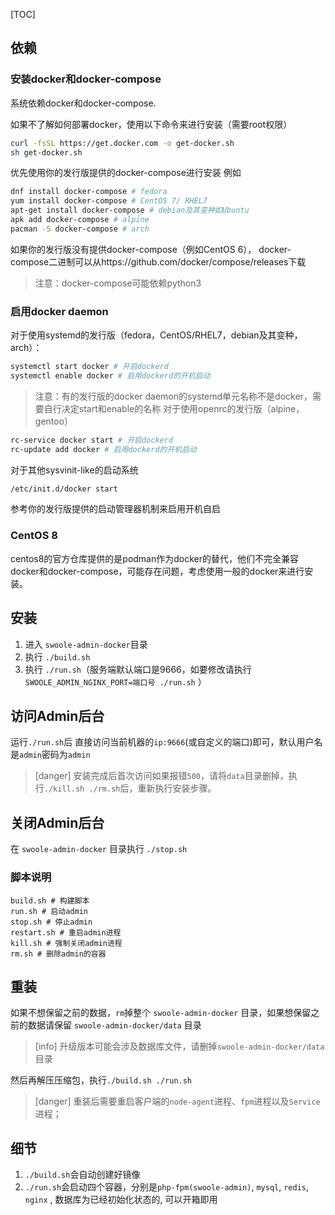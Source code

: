 [TOC]
## 依赖
### 安装docker和docker-compose
系统依赖docker和docker-compose.

如果不了解如何部署docker，使用以下命令来进行安装（需要root权限）

```bash
curl -fsSL https://get.docker.com -o get-docker.sh
sh get-docker.sh
```

优先使用你的发行版提供的docker-compose进行安装
例如
```bash
dnf install docker-compose # fedora
yum install docker-compose # CentOS 7/ RHEL7
apt-get install docker-compose # debian及其变种如Ubuntu
apk add docker-compose # alpine
pacman -S docker-compose # arch
```
如果你的发行版没有提供docker-compose（例如CentOS 6），
docker-compose二进制可以从https://github.com/docker/compose/releases下载
> 注意：docker-compose可能依赖python3
### 启用docker daemon
对于使用systemd的发行版（fedora，CentOS/RHEL7，debian及其变种，arch）：
```bash
systemctl start docker # 开启dockerd
systemctl enable docker # 启用dockerd的开机启动
```
> 注意：有的发行版的docker daemon的systemd单元名称不是docker，需要自行决定start和enable的名称
对于使用openrc的发行版（alpine，gentoo）
```bash
rc-service docker start # 开启dockerd
rc-update add docker # 启用dockerd的开机启动
```
对于其他sysvinit-like的启动系统
```bash
/etc/init.d/docker start
```
参考你的发行版提供的启动管理器机制来启用开机自启
### CentOS 8
centos8的官方仓库提供的是podman作为docker的替代，他们不完全兼容docker和docker-compose，可能存在问题，考虑使用一般的docker来进行安装。

## 安装

1. 进入 `swoole-admin-docker`目录
2. 执行 `./build.sh`
3. 执行 `./run.sh`（服务端默认端口是9666，如要修改请执行 `SWOOLE_ADMIN_NGINX_PORT=端口号 ./run.sh` ）

## 访问Admin后台

运行`./run.sh`后 直接访问当前机器的`ip:9666`(或自定义的端口)即可，默认用户名是`admin`密码为`admin`

>[danger] 安装完成后首次访问如果报错`500`，请将`data`目录删掉，执行`./kill.sh ./rm.sh`后，重新执行安装步骤。

## 关闭Admin后台

在 `swoole-admin-docker` 目录执行 `./stop.sh`

### 脚本说明

```shell
build.sh # 构建脚本
run.sh # 启动admin
stop.sh # 停止admin
restart.sh # 重启admin进程
kill.sh # 强制关闭admin进程
rm.sh # 删除admin的容器
```

## 重装

如果不想保留之前的数据，`rm`掉整个 `swoole-admin-docker` 目录，如果想保留之前的数据请保留 `swoole-admin-docker/data` 目录

>[info] 升级版本可能会涉及数据库文件，请删掉`swoole-admin-docker/data`目录

然后再解压压缩包，执行`./build.sh ./run.sh`

>[danger] 重装后需要重启客户端的`node-agent`进程、`fpm`进程以及`Service`进程；

## 细节

1. `./build.sh`会自动创建好镜像
2. `./run.sh`会启动四个容器，分别是`php-fpm(swoole-admin)`, `mysql`, `redis`, `nginx` , 数据库为已经初始化状态的, 可以开箱即用
